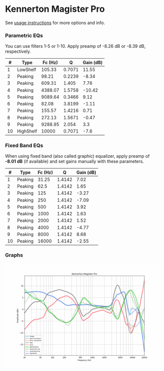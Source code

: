 # Kennerton Magister Pro
See [usage instructions](https://github.com/jaakkopasanen/AutoEq#usage) for more options and info.

### Parametric EQs
You can use filters 1-5 or 1-10. Apply preamp of -8.26 dB or -8.39 dB, respectively.

|   # | Type      |   Fc (Hz) |      Q |   Gain (dB) |
|-----|-----------|-----------|--------|-------------|
|   1 | LowShelf  |    105.33 | 0.7071 |       11.55 |
|   2 | Peaking   |     98.21 | 0.2239 |       -8.34 |
|   3 | Peaking   |    609.31 | 1.405  |        7.76 |
|   4 | Peaking   |   4388.07 | 1.5758 |      -10.42 |
|   5 | Peaking   |   9089.64 | 0.3466 |        9.12 |
|   6 | Peaking   |     82.08 | 3.8199 |       -1.11 |
|   7 | Peaking   |    155.57 | 1.4216 |        0.71 |
|   8 | Peaking   |    272.13 | 1.5671 |       -0.47 |
|   9 | Peaking   |   9288.95 | 2.054  |        3.3  |
|  10 | HighShelf |  10000    | 0.7071 |       -7.6  |

### Fixed Band EQs
When using fixed band (also called graphic) equalizer, apply preamp of **-8.01 dB** (if available) and set gains manually with these parameters.

|   # | Type    |   Fc (Hz) |      Q |   Gain (dB) |
|-----|---------|-----------|--------|-------------|
|   1 | Peaking |     31.25 | 1.4142 |        7.02 |
|   2 | Peaking |     62.5  | 1.4142 |        1.65 |
|   3 | Peaking |    125    | 1.4142 |       -3.27 |
|   4 | Peaking |    250    | 1.4142 |       -7.09 |
|   5 | Peaking |    500    | 1.4142 |        3.92 |
|   6 | Peaking |   1000    | 1.4142 |        1.63 |
|   7 | Peaking |   2000    | 1.4142 |        1.52 |
|   8 | Peaking |   4000    | 1.4142 |       -4.77 |
|   9 | Peaking |   8000    | 1.4142 |        8.68 |
|  10 | Peaking |  16000    | 1.4142 |       -2.55 |

### Graphs
![](./Kennerton%20Magister%20Pro.png)
